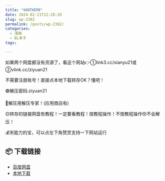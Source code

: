 ```yaml
---
title: "《ANTHEM》"
date: 2024-02-21T22:28:20
slug: wp-2382
permalink: /posts/wp-2382/
categories:
  - 漫画
  - BL本子
tags:

---
```


如果两个网盘都没有资源了，看这个网站👉①link3.cc/xianyu21或②vlink.cc/ziyuan21

不需要注册账号！直接点本地下载转存OK？懂吧！

🟢解压密码:ziyuan21

🔵解压用解压专家！(应用商店有)

🟡转存的链接网盘有教程！一定要看教程！按教程操作！不按教程操作你不会解压！

💰🈶能力的宝，可以点左下角赞赏支持一下网站运行

## 📦 下载链接
- [百度网盘](https://blziyuan21.com/pay-download/2382?key=08696e6431&down_id=0)
- [本地下载](https://blziyuan21.com/pay-download/2382?key=08696e6431&down_id=1)

